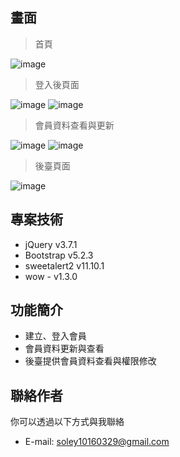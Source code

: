 
## 畫面

> 首頁

![image](https://github.com/soleylin/spa_cat/assets/160801901/4de254f4-0f1f-4166-a0a8-a82073e9dfe2)

> 登入後頁面

![image](https://github.com/soleylin/spa_cat/assets/160801901/4d784d28-11aa-49d2-b94b-c62778722bbb)
![image](https://github.com/soleylin/spa_cat/assets/160801901/58cacdd9-c57e-469b-9f08-1be32f304abb)

> 會員資料查看與更新

![image](https://github.com/soleylin/spa_cat/assets/160801901/76bd53d7-6a99-48f1-acdb-76e2ddd4fa8f)
![image](https://github.com/soleylin/spa_cat/assets/160801901/cb379bdd-fe8e-4573-8755-dd4072b227c3)


> 後臺頁面

![image](https://github.com/soleylin/spa_cat/assets/160801901/1546a4f9-7948-4b17-8214-570d1afd3f60)



## 專案技術

- jQuery v3.7.1
- Bootstrap v5.2.3
- sweetalert2 v11.10.1
- wow - v1.3.0


## 功能簡介

- 建立、登入會員
- 會員資料更新與查看
- 後臺提供會員資料查看與權限修改


## 聯絡作者

你可以透過以下方式與我聯絡

- E-mail: soley10160329@gmail.com

